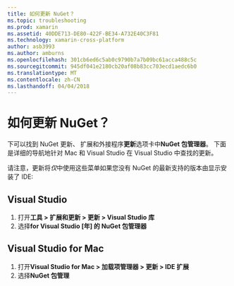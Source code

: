 ```yaml
---
title: 如何更新 NuGet？
ms.topic: troubleshooting
ms.prod: xamarin
ms.assetid: 40DDE713-DE80-422F-BE34-A732E40C3F81
ms.technology: xamarin-cross-platform
author: asb3993
ms.author: amburns
ms.openlocfilehash: 301cb6ed6c5ab0c9790b7a7b09bc61acca488c5c
ms.sourcegitcommit: 945df041e2180cb20af08b83cc703ecd1aedc6b0
ms.translationtype: MT
ms.contentlocale: zh-CN
ms.lasthandoff: 04/04/2018
---
```

# <a name="how-can-i-update-nuget"></a>如何更新 NuGet？

下可以找到 NuGet 更新、 扩展和外接程序**更新**选项卡中**NuGet 包管理器**。 下面是详细的导航地针对 Mac 和 Visual Studio 在 Visual Studio 中查找的更新。 

请注意，更新将*仅*中使用这些菜单如果您没有 NuGet 的最新支持的版本由显示安装了 IDE:

## <a name="visual-studio"></a>Visual Studio
1. 打开**工具 > 扩展和更新 > 更新 > Visual Studio 库**
2. 选择**for Visual Studio [年] 的 NuGet 包管理器**

## <a name="visual-studio-for-mac"></a>Visual Studio for Mac

1. 打开**Visual Studio for Mac > 加载项管理器 > 更新 > IDE 扩展**
2. 选择**NuGet 包管理**


